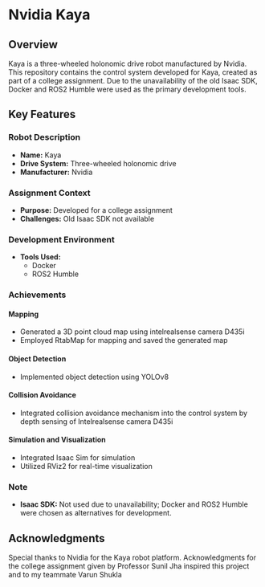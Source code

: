 # Nvidia Kaya

## Overview

Kaya is a three-wheeled holonomic drive robot manufactured by Nvidia. This repository contains the control system developed for Kaya, created as part of a college assignment. Due to the unavailability of the old Isaac SDK, Docker and ROS2 Humble were used as the primary development tools.

## Key Features

### Robot Description

- **Name:** Kaya
- **Drive System:** Three-wheeled holonomic drive
- **Manufacturer:** Nvidia

### Assignment Context

- **Purpose:** Developed for a college assignment
- **Challenges:** Old Isaac SDK not available

### Development Environment

- **Tools Used:**
  - Docker
  - ROS2 Humble

### Achievements

#### Mapping

- Generated a 3D point cloud map using intelrealsense camera D435i
- Employed RtabMap for mapping and saved the generated map

#### Object Detection

- Implemented object detection using YOLOv8

#### Collision Avoidance

- Integrated collision avoidance mechanism into the control system by depth sensing of Intelrealsense camera D435i

#### Simulation and Visualization

- Integrated Isaac Sim for simulation
- Utilized RViz2 for real-time visualization

### Note

- **Isaac SDK:** Not used due to unavailability; Docker and ROS2 Humble were chosen as alternatives for development.


## Acknowledgments
Special thanks to Nvidia for the Kaya robot platform.
Acknowledgments for the college assignment given by Professor Sunil Jha inspired this project and to my teammate Varun Shukla
